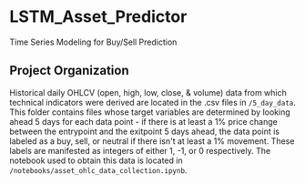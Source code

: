 # LSTM_Asset_Predictor
Time Series Modeling for Buy/Sell Prediction

## Project Organization
Historical daily OHLCV (open, high, low, close, & volume) data from which technical indicators were derived are located in the .csv files in `/5_day_data`. This folder contains files whose target variables are determined by looking ahead 5 days for each data point - if there is at least a 1% price change between the entrypoint and the exitpoint 5 days ahead, the data point is labeled as a buy, sell, or neutral if there isn't at least a 1% movement. These labels are manifested as integers of either 1, -1, or 0 respectively. The notebook used to obtain this data is located in `/notebooks/asset_ohlc_data_collection.ipynb`. 